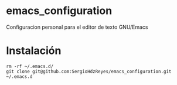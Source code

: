 # emacs_configuration
Configuracion personal para el editor de texto GNU/Emacs

# Instalación

    rm -rf ~/.emacs.d/
    git clone git@github.com:SergioHdzReyes/emacs_configuration.git ~/.emacs.d